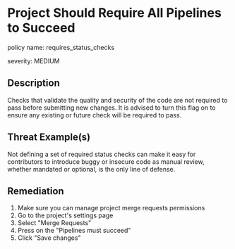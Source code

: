 # Project Should Require All Pipelines to Succeed

policy name: requires_status_checks

severity: MEDIUM

## Description

Checks that validate the quality and security of the code are not required to
pass before submitting new changes. It is advised to turn this flag on to ensure
any existing or future check will be required to pass.

## Threat Example(s)

Not defining a set of required status checks can make it easy for contributors
to introduce buggy or insecure code as manual review, whether mandated or
optional, is the only line of defense.

## Remediation

1. Make sure you can manage project merge requests permissions
2. Go to the project's settings page
3. Select "Merge Requests"
4. Press on the "Pipelines must succeed"
5. Click "Save changes"
